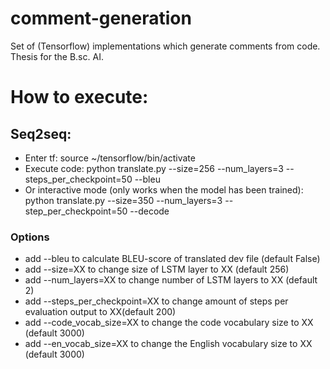 # comment-generation
Set of (Tensorflow) implementations which generate comments from code. Thesis for the B.sc. AI. 

# How to execute:
## Seq2seq: 
- Enter tf: source ~/tensorflow/bin/activate
- Execute code: python translate.py --size=256 --num_layers=3 --steps_per_checkpoint=50 --bleu
- Or interactive mode (only works when the model has been trained): python translate.py --size=350 --num_layers=3 --step_per_checkpoint=50 --decode

### Options
- add --bleu to calculate BLEU-score of translated dev file (default False)
- add --size=XX to change size of LSTM layer to XX (default 256)
- add --num_layers=XX to change number of LSTM layers to XX (default 2)
- add --steps_per_checkpoint=XX to change amount of steps per evaluation output to XX(default 200)
- add --code_vocab_size=XX to change the code vocabulary size to XX (default 3000)
- add --en_vocab_size=XX to change the English vocabulary size to XX (default 3000)

